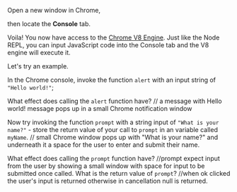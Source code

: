 Open a new window in Chrome,

then locate the **Console** tab.

Voila! You now have access to the [Chrome V8 Engine](https://www.cloudflare.com/en-gb/learning/serverless/glossary/what-is-chrome-v8/).
Just like the Node REPL, you can input JavaScript code into the Console tab and the V8 engine will execute it.

Let's try an example.

In the Chrome console,
invoke the function `alert` with an input string of `"Hello world!"`;

What effect does calling the `alert` function have?
// a message with Hello world! message pops up in a small Chrome notification window 

Now try invoking the function `prompt` with a string input of `"What is your name?"` - store the return value of your call to `prompt` in an variable called `myName`.
// small Chrome window pops up with "What is your name?" and underneath it a space for the user to enter and submit their name.

What effect does calling the `prompt` function have?
//prompt expect input from the user by showing a small window with space for input to be submitted once called.
What is the return value of `prompt`?
//when ok clicked the user's input is returned otherwise in cancellation null is returned.
